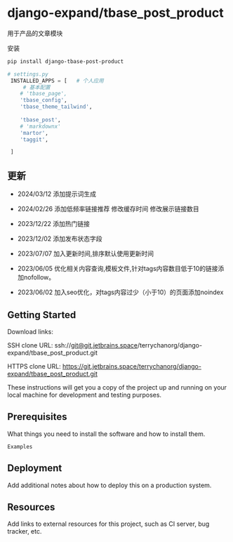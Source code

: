 # django-expand/tbase_post_product

用于产品的文章模块



安装
```bash
pip install django-tbase-post-product
```

```python
# settings.py
 INSTALLED_APPS = [   # 个人应用
     # 基本配置
    # 'tbase_page',
    'tbase_config',
    'tbase_theme_tailwind',
    
    'tbase_post',
    # 'markdownx'
    'martor',
    'taggit',

 ]
```


## 更新

- 2024/03/12
添加提示词生成


- 2024/02/26
添加低频率链接推荐
修改缓存时间
修改展示链接数目


- 2023/12/22
添加热门链接


- 2023/12/02
添加发布状态字段

- 2023/07/07
加入更新时间,排序默认使用更新时间

- 2023/06/05
优化相关内容查询,模板文件,针对tags内容数目低于10的链接添加nofollow。


- 2023/06/02
加入seo优化，对tags内容过少（小于10）的页面添加noindex






## Getting Started

Download links:

SSH clone URL: ssh://git@git.jetbrains.space/terrychanorg/django-expand/tbase_post_product.git

HTTPS clone URL: https://git.jetbrains.space/terrychanorg/django-expand/tbase_post_product.git



These instructions will get you a copy of the project up and running on your local machine for development and testing purposes.

## Prerequisites

What things you need to install the software and how to install them.

```
Examples
```

## Deployment

Add additional notes about how to deploy this on a production system.

## Resources

Add links to external resources for this project, such as CI server, bug tracker, etc.
